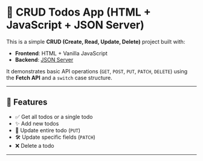 # 📌 CRUD Todos App (HTML + JavaScript + JSON Server)

This is a simple **CRUD (Create, Read, Update, Delete)** project built with:
- **Frontend**: HTML + Vanilla JavaScript
- **Backend**: [JSON Server](https://github.com/typicode/json-server)

It demonstrates basic API operations (`GET`, `POST`, `PUT`, `PATCH`, `DELETE`) using the **Fetch API** and a `switch` case structure.

---

## 🚀 Features
- ✅ Get all todos or a single todo  
- ✨ Add new todos  
- 🔄 Update entire todo (`PUT`)  
- 🛠 Update specific fields (`PATCH`)  
- ❌ Delete a todo  

---

